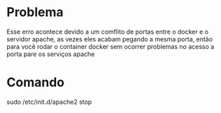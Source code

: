 # Problema
Esse erro acontece devido a um comflito de portas entre o docker e o servidor apache, as vezes eles acabam pegando a mesma porta, então para você rodar o container docker sem ocorrer problemas no acesso a porta pare os serviços apache

# Comando
sudo /etc/init.d/apache2 stop
